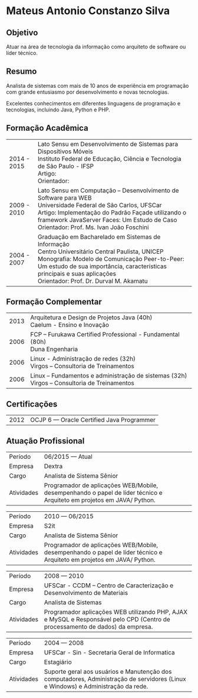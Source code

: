 # Mateus Antonio Constanzo Silva

## Objetivo

Atuar na área de tecnologia da informação como arquiteto de software ou
líder técnico.

## Resumo

Analista de sistemas com mais de 10 anos de experiência em programação com grande entusiasmo por desenvolvimento e novas tecnologias.

Excelentes conhecimentos em diferentes linguagens de programação e tecnologias, incluindo Java, Python e PHP.

## Formação Acadêmica

<table>
    <tr>
        <td> 2014 - 2015 </td>
        <td> 
            Lato Sensu em Desenvolvimento de Sistemas para Dispositivos Móveis  <br /> 
            Instituto Federal de Educação, Ciência e Tecnologia de São Paulo - IFSP  <br />
            Artigo: <br />
            Orientador: <br />
        </td>
    </tr>
    <tr>
        <td> 2009 - 2010 </td>
        <td> 
            Lato Sensu em Computação – Desenvolvimento de 
Software para WEB  <br /> 
            Universidade Federal de São Carlos, UFSCar  <br />
            Artigo: Implementação do Padrão Façade utilizando o framework JavaServer Faces: Um Estudo de Caso <br />
            Orientador: Prof. Ms. Ivan João Foschini 
        </td>
    </tr>
    <tr>
        <td> 2004 - 2007 </td>
        <td> 
            Graduação em Bacharelado em Sistemas de Informação  <br /> 
            Centro Universitário Central Paulista, UNICEP  <br />
            Monografia: Modelo de Comunicação Peer-to-Peer: Um estudo de 
sua importância, características principais e suas 
aplicações <br />
            Orientador: Prof. Dr. Durval M. Akamatu 
        </td>
    </tr>
</table>


## Formação Complementar

<table>
    <tr>
        <td> 2013 </td>
        <td> 
            Arquitetura e Design de Projetos Java (40h) <br />
            Caelum - Ensino e Inovação
        </td>
    </tr>
    <tr>
        <td> 2006 </td>
        <td> 
            FCP – Furukawa Certified Professional - Fundamental (80h) <br />
            Duna Engenharia
        </td>
    </tr>
    <tr>
        <td> 2006 </td>
        <td> 
            Linux - Administração de redes (32h) <br />
            Virgos – Consultoria de Treinamentos
        </td>
    </tr>
    <tr>
        <td> 2006 </td>
        <td> 
            Linux – Fundamentos e administração de sistemas (32h) <br />
            Virgos – Consultoria de Treinamentos
        </td>
    </tr>
</table> 


## Certificações

<table>
    <tr>
        <td> 2012 </td>
        <td> OCJP 6  — Oracle Certified Java Programmer </td>
    </tr>
</table>


## Atuação Profissional

<table>
    <tr><td>Período   </td><td>06/2015 — Atual         </td></tr>
    <tr><td>Empresa   </td><td>Dextra                 </td></tr>
    <tr><td>Cargo     </td><td>Analista de Sistema Sênior</td></tr>
    <tr><td>Atividades</td>
        <td>Programador de aplicações WEB/Mobile, desempenhando o 
papel de líder técnico e Arquiteto em projetos em JAVA/ 
Python.</td></tr>
</table>

<table>
    <tr><td>Período   </td><td>2010 — 06/2015         </td></tr>
    <tr><td>Empresa   </td><td>S2it                 </td></tr>
    <tr><td>Cargo     </td><td>Analista de Sistema Sênior</td></tr>
    <tr><td>Atividades</td>
        <td>Programador de aplicações WEB/Mobile, desempenhando o 
papel de líder técnico e Arquiteto em projetos em JAVA/ 
Python.</td></tr>
</table>

<table>
    <tr><td>Período   </td><td>2008 — 2010 </td></tr>
    <tr><td>Empresa   </td><td>UFSCar - CCDM – Centro de Caracterização e Desenvolvimento de Materiais </td></tr>
    <tr><td>Cargo     </td><td>Analista de Sistemas</td></tr>
    <tr><td>Atividades</td>
        <td>Programador aplicações WEB utilizando PHP, AJAX e 
MySQL e Responsável pelo CPD (Centro de processamento de 
dados) da empresa.</td></tr>
</table>

<table>
    <tr><td>Período   </td><td>2004 — 2008 </td></tr>
    <tr><td>Empresa   </td><td>UFSCar - Sin - Secretaria Geral de Informatica </td></tr>
    <tr><td>Cargo     </td><td>Estagiário</td></tr>
    <tr><td>Atividades</td>
        <td>Suporte geral aos usuários e Manutenção dos 
computadores, Administração de servidores (Linux e Windows) e 
Administração da rede.</td></tr>
</table>
